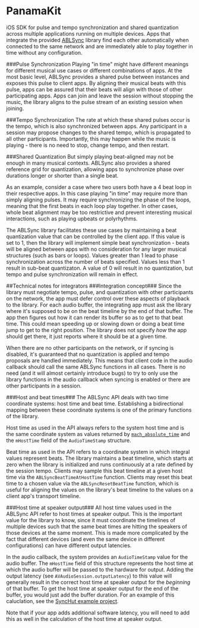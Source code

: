 PanamaKit
=========

iOS SDK for pulse and tempo synchronization and shared quantization across multiple applications running on multiple devices. Apps that integrate the provided [ABLSync](include/ABLSync.h) library find each other automatically when connected to the same network and are immediately able to play together in time without any configuration.

###Pulse Synchronization
Playing "in time" might have different meanings for different musical use cases or different combinations of apps. At the most basic level, ABLSync provides a shared pulse between instances and exposes this pulse to client apps. By aligning their musical beats with this pulse, apps can be assured that their beats will align with those of other participating apps. Apps can join and leave the session without stopping the music, the library aligns to the pulse stream of an existing session when joining.

###Tempo Synchronization
The rate at which these shared pulses occur is the tempo, which is also synchronized between apps. Any participant in a session may propose changes to the shared tempo, which is propagated to all other participants. Importantly, this may happen while the music is playing - there is no need to stop, change tempo, and then restart.

###Shared Quantization
But simply playing beat-aligned may not be enough in many musical contexts. ABLSync also provides a shared reference grid for quantization, allowing apps to synchronize phase over durations longer or shorter than a single beat.

As an example, consider a case where two users both have a 4 beat loop in their respective apps. In this case playing "in time" may require more than simply aligning pulses. It may require synchronizing the phase of the loops, meaning that the first beats in each loop play together. In other cases, whole beat alignment may be too restrictive and prevent interesting musical interactions, such as playing upbeats or polyrhythms.

The ABLSync library facilitates these use cases by maintaining a beat quantization value that can be controlled by the client app. If this value is set to 1, then the library will implement simple beat synchronization - beats will be aligned between apps with no consideration for any larger musical structures (such as bars or loops). Values greater than 1 lead to phase synchronization across the number of beats specified. Values less than 1 result in sub-beat quantizaton. A value of 0 will result in no quantization, but tempo and pulse synchronization will remain in effect.

##Technical notes for integrators
###Integration concept###
Since the library must negotiate tempo, pulse, and quantization with other participants on the network, the app must defer control over these aspects of playback to the library. For each audio buffer, the integrating app must ask the library where it's supposed to be on the beat timeline by the end of that buffer. The app then figures out how it can render its buffer so as to get to that beat time. This could mean speeding up or slowing down or doing a beat time jump to get to the right position. The library does not specify *how* the app should get there, it just reports where it should be at a given time.

When there are no other participants on the network, or if syncing is disabled, it's guaranteed that no quantization is applied and tempo proposals are handled immediately. This means that client code in the audio callback should call the same ABLSync functions in all cases. There is no need (and it will almost certainly introduce bugs) to try to only use the library functions in the audio callback when syncing is enabled or there are other participants in a session.

###Host and beat times###
The ABLSync API deals with two time coordinate systems: host time and beat time. Establishing a bidirectional mapping between these coordinate systems is one of the primary functions of the library.

Host time as used in the API always refers to the system host time and is the same coordinate system as values returned by [`mach_absolute_time`](https://developer.apple.com/library/mac/qa/qa1398/_index.html) and the `mHostTime` field of the `AudioTimeStamp` structure.

Beat time as used in the API refers to a coordinate system in which integral values represent beats. The library maintains a beat timeline, which starts at zero when the library is initialized and runs continuously at a rate defined by the session tempo. Clients may sample this beat timeline at a given host time via the `ABLSyncBeatTimeAtHostTime` function. Clients may reset this beat time to a chosen value via the `ABLSyncResetBeatTime` function, which is useful for aligning the values on the library's beat timeline to the values on a client app's transport timeline.

###Host time at speaker output###
All host time values used in the ABLSync API refer to host times at speaker output. This is the important value for the library to know, since it must coordinate the timelines of multiple devices such that the same beat times are hitting the speakers of those devices at the same moment. This is made more complicated by the fact that different devices (and even the same device in different configurations) can have different output latencies.

In the audio callback, the system provides an `AudioTimeStamp` value for the audio buffer. The `mHostTime` field of this structure represents the host time at which the audio buffer will be passed to the hardware for output. Adding the output latency (see `AVAudioSession.outputLatency`) to this value will generally result in the correct host time at speaker output for the *beginning* of that buffer. To get the host time at speaker output for the end of the buffer, you would just add the buffer duration. For an example of this caluclation, see the [SyncHut example project](examples/SyncHut/SyncHut/AudioEngine.m).

Note that if your app adds additional software latency, you will need to add this as well in the calculation of the host time at speaker output.
